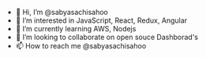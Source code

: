 - 👋 Hi, I’m @sabyasachisahoo
- 👀 I’m interested in JavaScript, React, Redux, Angular 
- 🌱 I’m currently learning AWS, Nodejs
- 💞️ I’m looking to collaborate on open souce Dashborad's
- 📫 How to reach me @sabyasachisahoo

<!---
sabyasachisahoo/sabyasachisahoo is a ✨ special ✨ repository because its `README.md` (this file) appears on your GitHub profile.
You can click the Preview link to take a look at your changes.
--->
